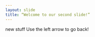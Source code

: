 ```yaml
---
layout: slide
title: “Welcome to our second slide!”
---
```

new stuff
Use the left arrow to go back!
